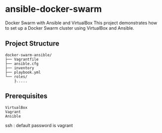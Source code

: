 # ansible-docker-swarm
Docker Swarm with Ansible and VirtualBox
This project demonstrates how to set up a Docker Swarm cluster using VirtualBox and Ansible.

## Project Structure


    docker-swarm-ansible/
    ├── Vagrantfile
    ├── ansible.cfg
    ├── inventory
    ├── playbook.yml
    └── roles/
        ├.....
    
## Prerequisites
    VirtualBox
    Vagrant
    Ansible

ssh : default password is vagrant
